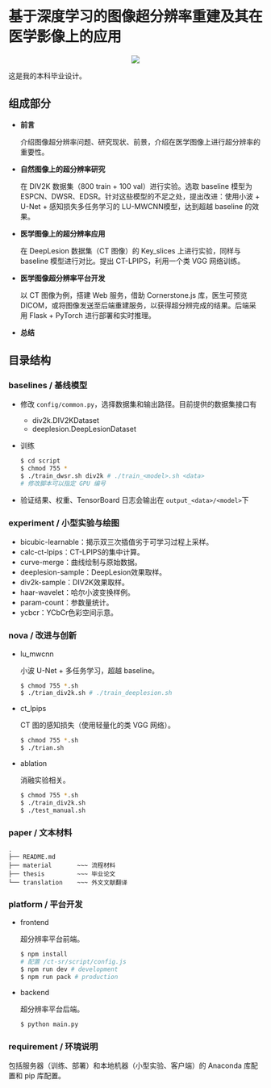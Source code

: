 # 基于深度学习的图像超分辨率重建及其在医学影像上的应用

<p align="center"><img src="https://z3.ax1x.com/2021/05/18/ghOSC4.png"></img></p>

这是我的本科毕业设计。

## 组成部分

- **前言**

  介绍图像超分辨率问题、研究现状、前景，介绍在医学图像上进行超分辨率的重要性。

- **自然图像上的超分辨率研究**

  在 DIV2K 数据集（800 train + 100 val）进行实验。选取 baseline 模型为 ESPCN、DWSR、EDSR。针对这些模型的不足之处，提出改进：使用小波 + U-Net + 感知损失多任务学习的 LU-MWCNN模型，达到超越 baseline 的效果。

- **医学图像上的超分辨率应用**

  在 DeepLesion 数据集（CT 图像）的 Key_slices 上进行实验，同样与 baseline 模型进行对比。提出 CT-LPIPS，利用一个类 VGG 网络训练。

- **医学图像超分辨率平台开发**

  以 CT 图像为例，搭建 Web 服务，借助 Cornerstone.js 库，医生可预览 DICOM，或将图像发送至后端重建服务，以获得超分辨完成的结果。后端采用 Flask + PyTorch 进行部署和实时推理。

- **总结**

## 目录结构

### baselines / 基线模型

- 修改 `config/common.py`，选择数据集和输出路径。目前提供的数据集接口有
  - div2k.DIV2KDataset
  - deeplesion.DeepLesionDataset

- 训练

  ```bash
  $ cd script
  $ chmod 755 *
  $ ./train_dwsr.sh div2k # ./train_<model>.sh <data>
  # 修改脚本可以指定 GPU 编号
  ```

- 验证结果、权重、TensorBoard 日志会输出在 `output_<data>/<model>`下

### experiment / 小型实验与绘图

- bicubic-learnable：揭示双三次插值劣于可学习过程上采样。
- calc-ct-lpips：CT-LPIPS的集中计算。
- curve-merge：曲线绘制与原始数据。
- deeplesion-sample：DeepLesion效果取样。
- div2k-sample：DIV2K效果取样。
- haar-wavelet：哈尔小波变换样例。
- param-count：参数量统计。
- ycbcr：YCbCr色彩空间示意。

### nova / 改进与创新

- lu_mwcnn

  小波 U-Net + 多任务学习，超越 baseline。

  ```bash
  $ chmod 755 *.sh
  $ ./trian_div2k.sh # ./train_deeplesion.sh
  ```

- ct_lpips

  CT 图的感知损失（使用轻量化的类 VGG 网络）。

  ```bash
  $ chmod 755 *.sh
  $ ./trian.sh
  ```

- ablation

  消融实验相关。

  ```bash
  $ chmod 755 *.sh
  $ ./train_div2k.sh
  $ ./test_manual.sh
  ```

### paper / 文本材料

```
.
├── README.md
├── material       ~~~ 流程材料
├── thesis         ~~~ 毕业论文
└── translation    ~~~ 外文文献翻译
```

### platform / 平台开发

- frontend

  超分辨率平台前端。

  ```bash
  $ npm install
  # 配置 /ct-sr/script/config.js
  $ npm run dev # development
  $ npm run pack # production
  ```

- backend

  超分辨率平台后端。

  ```bash
  $ python main.py
  ```

### requirement / 环境说明

包括服务器（训练、部署）和本地机器（小型实验、客户端）的 Anaconda 库配置和 pip 库配置。
